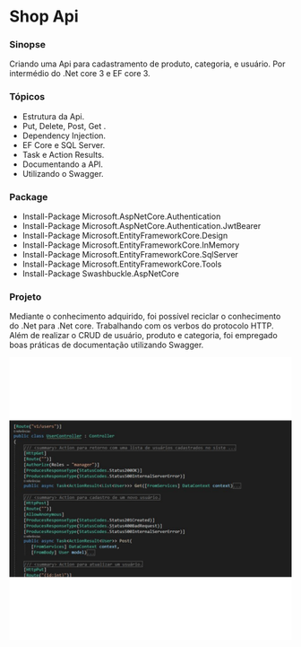 # Shop Api

### Sinopse ###
<p> 
  Criando uma Api para cadastramento de produto, categoria, e usuário. Por intermédio do .Net core 3 e EF core 3. 
</p>

### Tópicos ###

* Estrutura da Api.
* Put, Delete, Post, Get .
* Dependency Injection.
* EF Core e SQL Server.
* Task e Action Results.
* Documentando a API.
* Utilizando o Swagger.

### Package ###

* Install-Package Microsoft.AspNetCore.Authentication
* Install-Package Microsoft.AspNetCore.Authentication.JwtBearer
* Install-Package Microsoft.EntityFrameworkCore.Design
* Install-Package Microsoft.EntityFrameworkCore.InMemory
* Install-Package Microsoft.EntityFrameworkCore.SqlServer
* Install-Package Microsoft.EntityFrameworkCore.Tools
* Install-Package Swashbuckle.AspNetCore

### Projeto ###

<p> 
Mediante o conhecimento adquirido, foi possível reciclar o conhecimento do .Net para .Net core.
Trabalhando com os verbos do protocolo HTTP. Além de realizar o CRUD de usuário, produto e categoria,
foi empregado boas práticas de documentação utilizando Swagger.
</p> 
<p align="center">
  <img src="https://github.com/Jeffconexion/App_ApisDataDriver/blob/main/webApi.gif" />
</p>


